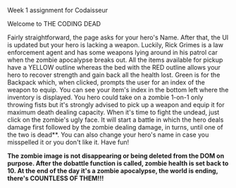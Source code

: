 Week 1 assignment for Codaisseur

Welcome to THE CODING DEAD

Fairly straightforward, the page asks for your hero's Name. After that, the UI is updated but your hero is lacking a weapon.
Luckily, Rick Grimes is a law enforcement agent and has some weapons lying around in his patrol car when the zombie apocalypse
breaks out. All the items available for pickup have a YELLOW outline whereas the bed with the RED outline allows your hero to 
recover strength and gain back all the health lost. Green is for the Backpack which, when clicked, prompts the user for an index
of the weapon to equip. You can see your item's index in the bottom left where the inventory is displayed. You hero could take on 
a zombie 1-on-1 only throwing fists but it's strongly advised to pick up a weapon and equip it for maximum death dealing capacity. 
When it's time to fight the undead, just click on the zombie's ugly face. It will start a battle in which the hero deals damage 
first followed by the zombie dealing damage, in turns, until one of the two is dead**. You can also change your hero's name in case
you misspelled it or you don't like it. Have fun!

**The zombie image is not disappearing or being deleted from the DOM on purpose. After the dobattle function is called, zombie 
health is set back to 10. At the end of the day it's a zombie apocalypse, the world is ending, there's COUNTLESS OF THEM!!!** 
